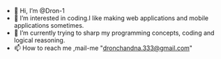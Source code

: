 - 👋 Hi, I’m @Dron-1
- 👀 I’m interested in coding.I like making web applications and mobile applications sometimes.
- 🌱 I’m currently trying to sharp my programming concepts, coding and logical reasoning.
- 📫 How to reach me ,mail-me "dronchandna.333@gmail.com"

<!---
Dron-1/Dron-1 is a ✨ special ✨ repository because its `README.md` (this file) appears on your GitHub profile.
You can click the Preview link to take a look at your changes.
--->
